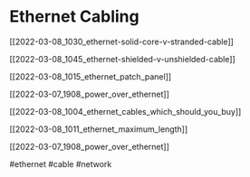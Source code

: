 # Ethernet Cabling

[[2022-03-08_1030_ethernet-solid-core-v-stranded-cable]]

[[2022-03-08_1045_ethernet-shielded-v-unshielded-cable]]

[[2022-03-08_1015_ethernet_patch_panel]]

[[2022-03-07_1908_power_over_ethernet]]

[[2022-03-08_1004_ethernet_cables_which_should_you_buy]]

[[2022-03-08_1011_ethernet_maximum_length]]

[[2022-03-07_1908_power_over_ethernet]]

#ethernet
#cable
#network
